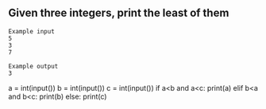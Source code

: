 ## Given three integers, print the least of them

```
Example input
5
3
7

Example output
3

```

a = int(input())
b = int(input())
c = int(input())
if a<b and a<c:
  print(a)
elif b<a and b<c:
  print(b)
else:
  print(c)
